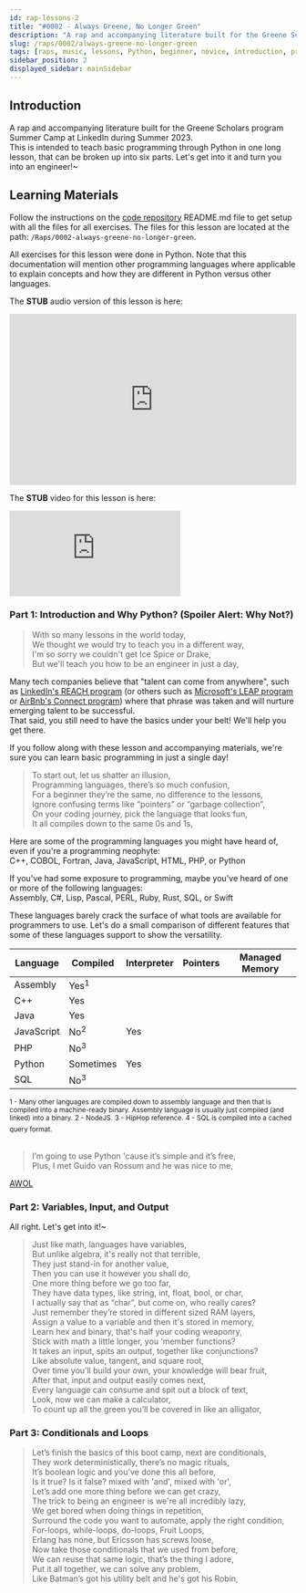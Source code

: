 ```yaml
---
id: rap-lessons-2
title: "#0002 - Always Greene, No Longer Green"
description: "A rap and accompanying literature built for the Greene Scholars program Summer Camp at LinkedIn during Summer 2023.  This is intended to teach basic programming through Python in one long lesson, that can be broken up into six parts."
slug: /raps/0002/always-greene-no-longer-green
tags: [raps, music, lessons, Python, beginner, novice, introduction, programming, AWOL, Coop]
sidebar_position: 2
displayed_sidebar: mainSidebar
---
```


## Introduction
A rap and accompanying literature built for the Greene Scholars program Summer Camp at LinkedIn during Summer 2023.  
This is intended to teach basic programming through Python in one long lesson, that can be broken up into six parts.
Let's get into it and turn you into an engineer!~


## Learning Materials
Follow the instructions on the [code repository](http://code.opensourceraps.com) README.md file to get setup with all the files for all exercises.
The files for this lesson are located at the path: `/Raps/0002-always-greene-no-longer-green`.

All exercises for this lesson were done in Python.  Note that this documentation will mention other programming languages where applicable to explain concepts and how they are different in Python versus other languages.

The **STUB** audio version of this lesson is here:
<iframe width="100%" height="300" scrolling="no" frameborder="no" allow="autoplay" src="https://w.soundcloud.com/player/?url=https%3A//api.soundcloud.com/tracks/1524150838&color=%23ff5500&auto_play=false&hide_related=false&show_comments=true&show_user=true&show_reposts=false&show_teaser=true&visual=true"></iframe>

The **STUB** video for this lesson is here:
<iframe class="youtube-video" src="https://www.youtube.com/embed/AZaid23NnA8" title="YouTube video player" frameborder="0" allow="accelerometer; autoplay; clipboard-write; encrypted-media; gyroscope; picture-in-picture; web-share" allowfullscreen></iframe>

### Part 1: Introduction and Why Python? (Spoiler Alert: Why Not?)
> With so many lessons in the world today,  
> We thought we would try to teach you in a different way,  
> I'm so sorry we couldn't get Ice Spice or Drake,  
> But we'll teach you how to be an engineer in just a day,  

Many tech companies believe that "talent can come from anywhere", such as [LinkedIn's REACH program](https://www.youtube.com/watch?v=-5l0IfnjyRw) (or others such as [Microsoft's LEAP program](https://leap.microsoft.com/en-US/) or [AirBnb's Connect program](https://medium.com/airbnb-engineering/inside-connect-airbnbs-engineering-apprenticeship-program-c26d6eb2768c)) where that phrase was taken and will nurture emerging talent to be successful.  
That said, you still need to have the basics under your belt!  We'll help you get there.  

If you follow along with these lesson and accompanying materials, we're sure you can learn basic programming in just a single day!

> To start out, let us shatter an illusion,  
> Programming languages, there’s so much confusion,  
> For a beginner they’re the same, no difference to the lessons,  
> Ignore confusing terms like “pointers” or “garbage collection”,  
> On your coding journey, pick the language that looks fun,  
> It all compiles down to the same 0s and 1s,  
 
Here are some of the programming languages you might have heard of, even if you're a programming neophyte:  
C++, COBOL, Fortran, Java, JavaScript, HTML, PHP, or Python

If you've had some exposure to programming, maybe you've heard of one or more of the following languages:  
Assembly, C#, Lisp, Pascal, PERL, Ruby, Rust, SQL, or Swift

These languages barely crack the surface of what tools are available for programmers to use.  Let's do a small comparison of different features that some of these languages support to show the versatility.

| Language   | Compiled        | Interpreter | Pointers    | Managed Memory |
|------------|-----------------|-------------|-------------|----------------|
| Assembly   | Yes<sup>1</sup> |             |             |                |
| C++        | Yes             |             |             |                |
| Java       | Yes             |             |             |                |
| JavaScript | No<sup>2</sup>  | Yes         |             |                |
| PHP        | No<sup>3</sup>  |             |             |                |
| Python     | Sometimes       | Yes         |             |                |
| SQL        | No<sup>3</sup>  |             |             |                |
<sup>1 - Many other languages are compiled down to assembly language and then that is compiled into a machine-ready binary. Assembly language is usually just compiled (and linked) into a binary.</sup>
<sup>2 - NodeJS.</sup>
<sup>3 - HipHop reference.</sup>
<sup>4 - SQL is compiled into a cached query format.</sup>
<br /><br />

> I’m going to use Python 'cause it’s simple and it’s free,  
> Plus, I met Guido van Rossum and he was nice to me,

[AWOL](https://tst.com)

### Part 2: Variables, Input, and Output
All right.  Let's get into it!~

> Just like math, languages have variables,  
> But unlike algebra, it's really not that terrible,  
> They just stand-in for another value,  
> Then you can use it however you shall do,  
> One more thing before we go too far,  
> They have data types, like string, int, float, bool, or char,  
> I actually say that as “char”, but come on, who really cares?  
> Just remember they’re stored in different sized RAM layers,  
> Assign a value to a variable and then it's stored in memory,  
> Learn hex and binary, that's half your coding weaponry,  
> Stick with math a little longer, you ‘member functions?  
> It takes an input, spits an output, together like conjunctions?  
> Like absolute value, tangent, and square root,  
> Over time you’ll build your own, your knowledge will bear fruit,  
> After that, input and output easily comes next,  
> Every language can consume and spit out a block of text,  
> Look, now we can make a calculator,  
> To count up all the green you’ll be covered in like an alligator,  





### Part 3: Conditionals and Loops

> Let’s finish the basics of this boot camp, next are conditionals,  
> They work deterministically, there’s no magic rituals,  
> It’s boolean logic and you’ve done this all before,  
> Is it true?  Is it false?  mixed with 'and', mixed with 'or',  
> Let’s add one more thing before we can get crazy,  
> The trick to being an engineer is we're all incredibly lazy,  
> We get bored when doing things in repetition,  
> Surround the code you want to automate, apply the right condition,  
> For-loops, while-loops, do-loops, Fruit Loops,  
> Erlang has none, but Ericsson has screws loose,  
> Now take those conditionals that we used from before,  
> We can reuse that same logic, that’s the thing I adore,  
> Put it all together, we can solve any problem,  
> Like Batman’s got his utility belt and he's got his Robin,  
